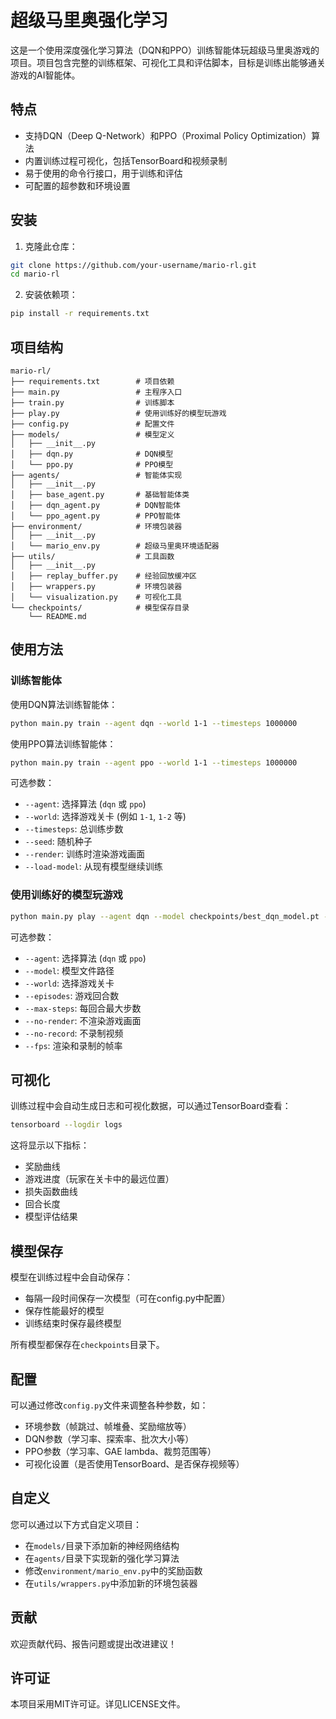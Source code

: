 # 超级马里奥强化学习

这是一个使用深度强化学习算法（DQN和PPO）训练智能体玩超级马里奥游戏的项目。项目包含完整的训练框架、可视化工具和评估脚本，目标是训练出能够通关游戏的AI智能体。

## 特点

- 支持DQN（Deep Q-Network）和PPO（Proximal Policy Optimization）算法
- 内置训练过程可视化，包括TensorBoard和视频录制
- 易于使用的命令行接口，用于训练和评估
- 可配置的超参数和环境设置

## 安装

1. 克隆此仓库：

```bash
git clone https://github.com/your-username/mario-rl.git
cd mario-rl
```

2. 安装依赖项：

```bash
pip install -r requirements.txt
```

## 项目结构

```
mario-rl/
├── requirements.txt        # 项目依赖
├── main.py                 # 主程序入口
├── train.py                # 训练脚本
├── play.py                 # 使用训练好的模型玩游戏
├── config.py               # 配置文件
├── models/                 # 模型定义
│   ├── __init__.py
│   ├── dqn.py              # DQN模型
│   └── ppo.py              # PPO模型
├── agents/                 # 智能体实现
│   ├── __init__.py
│   ├── base_agent.py       # 基础智能体类
│   ├── dqn_agent.py        # DQN智能体
│   └── ppo_agent.py        # PPO智能体
├── environment/            # 环境包装器
│   ├── __init__.py
│   └── mario_env.py        # 超级马里奥环境适配器
├── utils/                  # 工具函数
│   ├── __init__.py
│   ├── replay_buffer.py    # 经验回放缓冲区
│   ├── wrappers.py         # 环境包装器
│   └── visualization.py    # 可视化工具
└── checkpoints/            # 模型保存目录
    └── README.md
```

## 使用方法

### 训练智能体

使用DQN算法训练智能体：

```bash
python main.py train --agent dqn --world 1-1 --timesteps 1000000
```

使用PPO算法训练智能体：

```bash
python main.py train --agent ppo --world 1-1 --timesteps 1000000
```

可选参数：
- `--agent`: 选择算法 (`dqn` 或 `ppo`)
- `--world`: 选择游戏关卡 (例如 `1-1`, `1-2` 等)
- `--timesteps`: 总训练步数
- `--seed`: 随机种子
- `--render`: 训练时渲染游戏画面
- `--load-model`: 从现有模型继续训练

### 使用训练好的模型玩游戏

```bash
python main.py play --agent dqn --model checkpoints/best_dqn_model.pt --world 1-1 --no-record
```

可选参数：
- `--agent`: 选择算法 (`dqn` 或 `ppo`)
- `--model`: 模型文件路径
- `--world`: 选择游戏关卡
- `--episodes`: 游戏回合数
- `--max-steps`: 每回合最大步数
- `--no-render`: 不渲染游戏画面
- `--no-record`: 不录制视频
- `--fps`: 渲染和录制的帧率

## 可视化

训练过程中会自动生成日志和可视化数据，可以通过TensorBoard查看：

```bash
tensorboard --logdir logs
```

这将显示以下指标：
- 奖励曲线
- 游戏进度（玩家在关卡中的最远位置）
- 损失函数曲线
- 回合长度
- 模型评估结果

## 模型保存

模型在训练过程中会自动保存：
- 每隔一段时间保存一次模型（可在config.py中配置）
- 保存性能最好的模型
- 训练结束时保存最终模型

所有模型都保存在`checkpoints`目录下。

## 配置

可以通过修改`config.py`文件来调整各种参数，如：
- 环境参数（帧跳过、帧堆叠、奖励缩放等）
- DQN参数（学习率、探索率、批次大小等）
- PPO参数（学习率、GAE lambda、裁剪范围等）
- 可视化设置（是否使用TensorBoard、是否保存视频等）

## 自定义

您可以通过以下方式自定义项目：
- 在`models/`目录下添加新的神经网络结构
- 在`agents/`目录下实现新的强化学习算法
- 修改`environment/mario_env.py`中的奖励函数
- 在`utils/wrappers.py`中添加新的环境包装器

## 贡献

欢迎贡献代码、报告问题或提出改进建议！

## 许可证

本项目采用MIT许可证。详见LICENSE文件。
